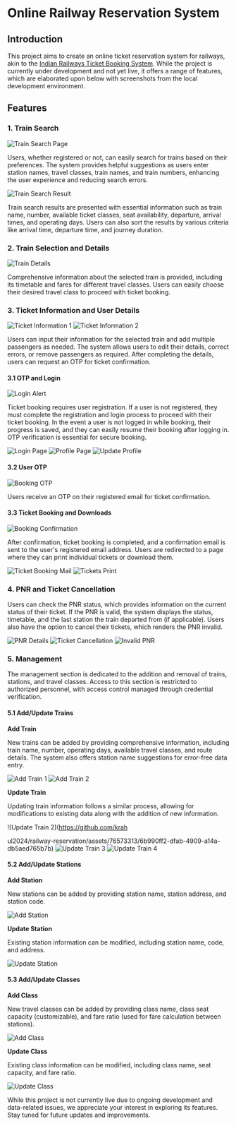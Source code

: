 # Online Railway Reservation System

## Introduction

This project aims to create an online ticket reservation system for railways, akin to the [Indian Railways Ticket Booking System](https://irctc.co.in). While the project is currently under development and not yet live, it offers a range of features, which are elaborated upon below with screenshots from the local development environment.

## Features

### 1. Train Search

![Train Search Page](https://github.com/krahul2024/railway-reservation/assets/76573313/11022091-f441-419f-b29c-afc0e3c4b724)

Users, whether registered or not, can easily search for trains based on their preferences. The system provides helpful suggestions as users enter station names, travel classes, train names, and train numbers, enhancing the user experience and reducing search errors.

![Train Search Result](https://github.com/krahul2024/railway-reservation/assets/76573313/222aebda-715c-4f07-91d2-b8dd8a4ac162)

Train search results are presented with essential information such as train name, number, available ticket classes, seat availability, departure, arrival times, and operating days. Users can also sort the results by various criteria like arrival time, departure time, and journey duration.

### 2. Train Selection and Details

![Train Details](https://github.com/krahul2024/railway-reservation/assets/76573313/c392784a-a5dd-4213-b25a-86a0b6d17e1e)

Comprehensive information about the selected train is provided, including its timetable and fares for different travel classes. Users can easily choose their desired travel class to proceed with ticket booking.

### 3. Ticket Information and User Details

![Ticket Information 1](https://github.com/krahul2024/railway-reservation/assets/76573313/f7cafcff-cf62-4084-90b6-2d636dcdee8d)
![Ticket Information 2](https://github.com/krahul2024/railway-reservation/assets/76573313/ff1bbcd7-27f7-4214-ac5d-c0ecc66e851e)

Users can input their information for the selected train and add multiple passengers as needed. The system allows users to edit their details, correct errors, or remove passengers as required. After completing the details, users can request an OTP for ticket confirmation.

#### 3.1 OTP and Login

![Login Alert](https://github.com/krahul2024/railway-reservation/assets/76573313/74fe06d9-86ae-42c5-ad6c-cbc8a9457c36)

Ticket booking requires user registration. If a user is not registered, they must complete the registration and login process to proceed with their ticket booking. In the event a user is not logged in while booking, their progress is saved, and they can easily resume their booking after logging in. OTP verification is essential for secure booking.

![Login Page](https://github.com/krahul2024/railway-reservation/assets/76573313/b4b5f71a-629e-4de6-8bcf-bfe1a130b46a)
![Profile Page](https://github.com/krahul2024/railway-reservation/assets/76573313/11944bcf-0ad6-4c51-b0c7-05c6d7f02b82)
![Update Profile](https://github.com/krahul2024/railway-reservation/assets/76573313/3525f126-124e-4fa5-8b00-10dfc1355a23)

#### 3.2 User OTP

![Booking OTP](https://github.com/krahul2024/railway-reservation/assets/76573313/8120cdb6-81ca-4d55-b55e-72aa781f1c56)

Users receive an OTP on their registered email for ticket confirmation.

#### 3.3 Ticket Booking and Downloads

![Booking Confirmation](https://github.com/krahul2024/railway-reservation/assets/76573313/272b0d25-9acb-4796-be7a-e64769cdef06)

After confirmation, ticket booking is completed, and a confirmation email is sent to the user's registered email address. Users are redirected to a page where they can print individual tickets or download them.

![Ticket Booking Mail](https://github.com/krahul2024/railway-reservation/assets/76573313/5bcbdd6c-33ef-47f5-8867-16a2ce52847d)
![Tickets Print](https://github.com/krahul2024/railway-reservation/assets/76573313/8cfcaeab-b965-407d-b1b8-d1f5849e0672)

### 4. PNR and Ticket Cancellation

Users can check the PNR status, which provides information on the current status of their ticket. If the PNR is valid, the system displays the status, timetable, and the last station the train departed from (if applicable). Users also have the option to cancel their tickets, which renders the PNR invalid.

![PNR Details](https://github.com/krahul2024/railway-reservation/assets/76573313/a351617b-59ae-4bb0-bda1-ae6268aa73d2)
![Ticket Cancellation](https://github.com/krahul2024/railway-reservation/assets/76573313/0db9d2d5-bb67-4479-a6cb-a1c16a29ce4f)
![Invalid PNR](https://github.com/krahul2024/railway-reservation/assets/76573313/0ebd8218-326a-4164-a71a-7ae655214755)

### 5. Management

The management section is dedicated to the addition and removal of trains, stations, and travel classes. Access to this section is restricted to authorized personnel, with access control managed through credential verification. 

#### 5.1 Add/Update Trains

**Add Train**

New trains can be added by providing comprehensive information, including train name, number, operating days, available travel classes, and route details. The system also offers station name suggestions for error-free data entry.

![Add Train 1](https://github.com/krahul2024/railway-reservation/assets/76573313/738e7e1e-b2d4-4839-80d0-cb5941dfee2e)
![Add Train 2](https://github.com/krahul2024/railway-reservation/assets/76573313/bc341f0b-bc83-4549-837d-e6cd91306f04)

**Update Train**

Updating train information follows a similar process, allowing for modifications to existing data along with the addition of new information.

![Update Train 2](https://github.com/krah

ul2024/railway-reservation/assets/76573313/6b990ff2-dfab-4909-a14a-db5aed765b7b)
![Update Train 3](https://github.com/krahul2024/railway-reservation/assets/76573313/0bc0933a-e460-4169-b507-a4f58edca56a)
![Update Train 4](https://github.com/krahul2024/railway-reservation/assets/76573313/751295d0-1883-48fc-bb44-e67a8a2bf5fe)

#### 5.2 Add/Update Stations

**Add Station**

New stations can be added by providing station name, station address, and station code.

![Add Station](https://github.com/krahul2024/railway-reservation/assets/76573313/8279587e-0e6b-467c-87f6-cfd34e1e86d2)

**Update Station**

Existing station information can be modified, including station name, code, and address.

![Update Station](https://github.com/krahul2024/railway-reservation/assets/76573313/15dff2aa-166f-421a-b6a9-27fcfc6c0c81)

#### 5.3 Add/Update Classes

**Add Class**

New travel classes can be added by providing class name, class seat capacity (customizable), and fare ratio (used for fare calculation between stations).

![Add Class](https://github.com/krahul2024/railway-reservation/assets/76573313/3941de05-1af3-479b-8cd5-2818455f42f1)

**Update Class**

Existing class information can be modified, including class name, seat capacity, and fare ratio.

![Update Class](https://github.com/krahul2024/railway-reservation/assets/76573313/11762c09-77c9-461c-8570-82216939a38e)

While this project is not currently live due to ongoing development and data-related issues, we appreciate your interest in exploring its features. Stay tuned for future updates and improvements.
